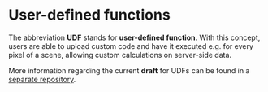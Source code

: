 # User-defined functions

The abbreviation **UDF** stands for **user-defined function**. With this concept, users are able to upload custom code and have it executed e.g. for every pixel of a scene, allowing custom calculations on server-side data.

More information regarding the current **draft** for UDFs can be found in a [separate repository](https://github.com/Open-EO/openeo-udf).